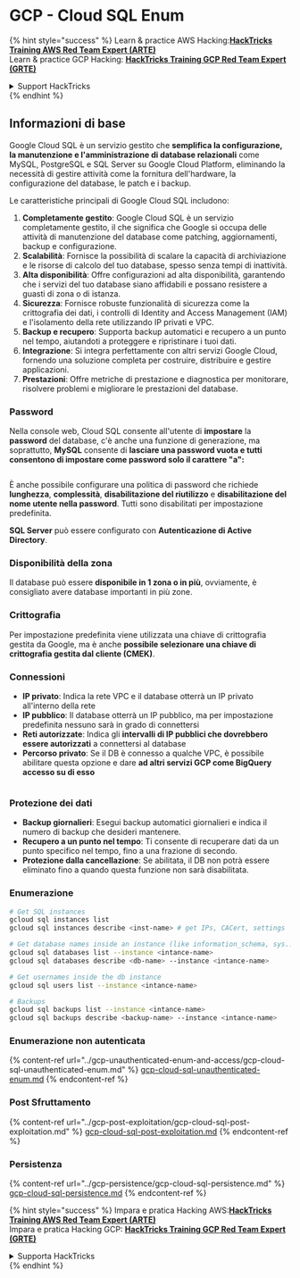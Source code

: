 # GCP - Cloud SQL Enum

{% hint style="success" %}
Learn & practice AWS Hacking:<img src="../../../.gitbook/assets/image (1) (1) (1) (1).png" alt="" data-size="line">[**HackTricks Training AWS Red Team Expert (ARTE)**](https://training.hacktricks.xyz/courses/arte)<img src="../../../.gitbook/assets/image (1) (1) (1) (1).png" alt="" data-size="line">\
Learn & practice GCP Hacking: <img src="../../../.gitbook/assets/image (2) (1).png" alt="" data-size="line">[**HackTricks Training GCP Red Team Expert (GRTE)**<img src="../../../.gitbook/assets/image (2) (1).png" alt="" data-size="line">](https://training.hacktricks.xyz/courses/grte)

<details>

<summary>Support HackTricks</summary>

* Check the [**subscription plans**](https://github.com/sponsors/carlospolop)!
* **Join the** 💬 [**Discord group**](https://discord.gg/hRep4RUj7f) or the [**telegram group**](https://t.me/peass) or **follow** us on **Twitter** 🐦 [**@hacktricks\_live**](https://twitter.com/hacktricks_live)**.**
* **Share hacking tricks by submitting PRs to the** [**HackTricks**](https://github.com/carlospolop/hacktricks) and [**HackTricks Cloud**](https://github.com/carlospolop/hacktricks-cloud) github repos.

</details>
{% endhint %}

## Informazioni di base

Google Cloud SQL è un servizio gestito che **semplifica la configurazione, la manutenzione e l'amministrazione di database relazionali** come MySQL, PostgreSQL e SQL Server su Google Cloud Platform, eliminando la necessità di gestire attività come la fornitura dell'hardware, la configurazione del database, le patch e i backup.

Le caratteristiche principali di Google Cloud SQL includono:

1. **Completamente gestito**: Google Cloud SQL è un servizio completamente gestito, il che significa che Google si occupa delle attività di manutenzione del database come patching, aggiornamenti, backup e configurazione.
2. **Scalabilità**: Fornisce la possibilità di scalare la capacità di archiviazione e le risorse di calcolo del tuo database, spesso senza tempi di inattività.
3. **Alta disponibilità**: Offre configurazioni ad alta disponibilità, garantendo che i servizi del tuo database siano affidabili e possano resistere a guasti di zona o di istanza.
4. **Sicurezza**: Fornisce robuste funzionalità di sicurezza come la crittografia dei dati, i controlli di Identity and Access Management (IAM) e l'isolamento della rete utilizzando IP privati e VPC.
5. **Backup e recupero**: Supporta backup automatici e recupero a un punto nel tempo, aiutandoti a proteggere e ripristinare i tuoi dati.
6. **Integrazione**: Si integra perfettamente con altri servizi Google Cloud, fornendo una soluzione completa per costruire, distribuire e gestire applicazioni.
7. **Prestazioni**: Offre metriche di prestazione e diagnostica per monitorare, risolvere problemi e migliorare le prestazioni del database.

### Password

Nella console web, Cloud SQL consente all'utente di **impostare** la **password** del database, c'è anche una funzione di generazione, ma soprattutto, **MySQL** consente di **lasciare una password vuota e tutti consentono di impostare come password solo il carattere "a":**

<figure><img src="../../../.gitbook/assets/image (14).png" alt=""><figcaption></figcaption></figure>

È anche possibile configurare una politica di password che richiede **lunghezza**, **complessità**, **disabilitazione del riutilizzo** e **disabilitazione del nome utente nella password**. Tutti sono disabilitati per impostazione predefinita.

**SQL Server** può essere configurato con **Autenticazione di Active Directory**.

### Disponibilità della zona

Il database può essere **disponibile in 1 zona o in più**, ovviamente, è consigliato avere database importanti in più zone.

### Crittografia

Per impostazione predefinita viene utilizzata una chiave di crittografia gestita da Google, ma è anche **possibile selezionare una chiave di crittografia gestita dal cliente (CMEK)**.

### Connessioni

* **IP privato**: Indica la rete VPC e il database otterrà un IP privato all'interno della rete
* **IP pubblico**: Il database otterrà un IP pubblico, ma per impostazione predefinita nessuno sarà in grado di connettersi
* **Reti autorizzate**: Indica gli **intervalli di IP pubblici che dovrebbero essere autorizzati** a connettersi al database
* **Percorso privato**: Se il DB è connesso a qualche VPC, è possibile abilitare questa opzione e dare **ad altri servizi GCP come BigQuery accesso su di esso**

<figure><img src="../../../.gitbook/assets/image (15).png" alt=""><figcaption></figcaption></figure>

### Protezione dei dati

* **Backup giornalieri**: Esegui backup automatici giornalieri e indica il numero di backup che desideri mantenere.
* **Recupero a un punto nel tempo**: Ti consente di recuperare dati da un punto specifico nel tempo, fino a una frazione di secondo.
* **Protezione dalla cancellazione**: Se abilitata, il DB non potrà essere eliminato fino a quando questa funzione non sarà disabilitata.

### Enumerazione
```bash
# Get SQL instances
gcloud sql instances list
gcloud sql instances describe <inst-name> # get IPs, CACert, settings

# Get database names inside an instance (like information_schema, sys...)
gcloud sql databases list --instance <intance-name>
gcloud sql databases describe <db-name> --instance <intance-name>

# Get usernames inside the db instance
gcloud sql users list --instance <intance-name>

# Backups
gcloud sql backups list --instance <intance-name>
gcloud sql backups describe <backup-name> --instance <intance-name>
```
### Enumerazione non autenticata

{% content-ref url="../gcp-unauthenticated-enum-and-access/gcp-cloud-sql-unauthenticated-enum.md" %}
[gcp-cloud-sql-unauthenticated-enum.md](../gcp-unauthenticated-enum-and-access/gcp-cloud-sql-unauthenticated-enum.md)
{% endcontent-ref %}

### Post Sfruttamento

{% content-ref url="../gcp-post-exploitation/gcp-cloud-sql-post-exploitation.md" %}
[gcp-cloud-sql-post-exploitation.md](../gcp-post-exploitation/gcp-cloud-sql-post-exploitation.md)
{% endcontent-ref %}

### Persistenza

{% content-ref url="../gcp-persistence/gcp-cloud-sql-persistence.md" %}
[gcp-cloud-sql-persistence.md](../gcp-persistence/gcp-cloud-sql-persistence.md)
{% endcontent-ref %}

{% hint style="success" %}
Impara e pratica Hacking AWS:<img src="../../../.gitbook/assets/image (1) (1) (1) (1).png" alt="" data-size="line">[**HackTricks Training AWS Red Team Expert (ARTE)**](https://training.hacktricks.xyz/courses/arte)<img src="../../../.gitbook/assets/image (1) (1) (1) (1).png" alt="" data-size="line">\
Impara e pratica Hacking GCP: <img src="../../../.gitbook/assets/image (2) (1).png" alt="" data-size="line">[**HackTricks Training GCP Red Team Expert (GRTE)**<img src="../../../.gitbook/assets/image (2) (1).png" alt="" data-size="line">](https://training.hacktricks.xyz/courses/grte)

<details>

<summary>Supporta HackTricks</summary>

* Controlla i [**piani di abbonamento**](https://github.com/sponsors/carlospolop)!
* **Unisciti al** 💬 [**gruppo Discord**](https://discord.gg/hRep4RUj7f) o al [**gruppo telegram**](https://t.me/peass) o **seguici** su **Twitter** 🐦 [**@hacktricks\_live**](https://twitter.com/hacktricks_live)**.**
* **Condividi trucchi di hacking inviando PR ai** [**HackTricks**](https://github.com/carlospolop/hacktricks) e [**HackTricks Cloud**](https://github.com/carlospolop/hacktricks-cloud) repos su github.

</details>
{% endhint %}
